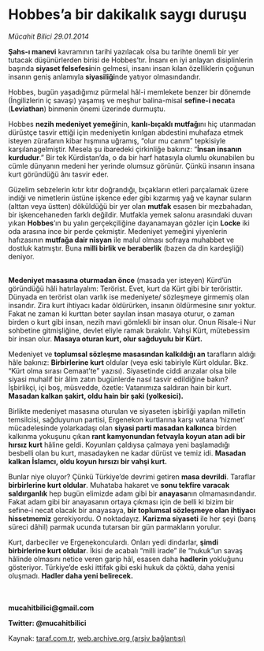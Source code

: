 # Hobbes’a bir dakikalık saygı duruşu

*Mücahit Bilici 29.01.2014*

<div class="yazi"><p><b>Şahs-ı manevi</b> kavramının tarihi yazılacak olsa bu tarihte önemli bir yer tutacak düşünürlerden birisi de Hobbes’tır. İnsanı en iyi anlayan disiplinlerin başında <b>siyaset felsefesi</b>nin gelmesi, insanı insan kılan özelliklerin çoğunun insanın geniş anlamıyla <b>siyasiliği</b>nde yatıyor olmasındandır.</p>
<p>Hobbes, bugün yaşadığımız pürmelal hâl-i memlekete benzer bir dönemde (İngilizlerin iç savaşı) yaşamış ve meşhur balina-misal <b>sefine-i necat</b>a (<b>Leviathan</b>) binmenin önemi üzerinde durmuştu.</p>
<p>Hobbes <b>nezih medeniyet yemeği</b>nin, <b>kanlı-bıçaklı mutfağı</b>nı hiç utanmadan dürüstçe tasvir ettiği için medeniyetin kırılgan abdestini muhafaza etmek isteyen zürafanın kibar hışmına uğramış, “olur mu canım” tepkisiyle karşılanagelmiştir. Mesela şu ibaredeki çirkinliğe bakınız: “<b>İnsan insanın kurdudur</b>.” Bir tek Kürdistan’da, o da bir harf hatasıyla olumlu okunabilen bu cümle dünyanın medeni her yerinde olumsuz görünür. Çünkü insanın insana kurt göründüğü ânı tasvir eder.</p>
<p>Güzelim sebzelerin kıtır kıtır doğrandığı, bıçakların etleri parçalamak üzere indiği ve nimetlerin üstüne işkence eder gibi kızarmış yağ ve kaynar suların (alttan veya üstten) döküldüğü bir yer olan <b>mutfak</b> esasen bir mezbahadan, bir işkencehaneden farklı değildir. Mutfakla yemek salonu arasındaki duvarı yıkan <b>Hobbes</b>’ın bu yalın gerçekçiliğine dayanamayan gözler için <b>Locke</b> iki oda arasına ince bir perde çekmiştir. Medeniyet yemeğini yiyenlerin hafızasının <b>mutfağa dair nisyan</b> ile malul olması sofraya muhabbet ve dostluk katmıştır. Buna <b>milli birlik ve beraberlik</b> (bazen da din kardeşliği) deniyor.</p>
<p><b><br/>Medeniyet masasına oturmadan önce</b> (masada yer isteyen) Kürd’ün göründüğü hâli hatırlayalım: Terörist. Evet, kurt da Kürt gibi bir teröristtir. Dünyada en terörist olan varlık ise medeniyete/ sözleşmeye girmemiş olan insandır. Zira kurt ihtiyacı kadar öldürürken, insanın öldürmesine sınır yoktur. Fakat ne zaman ki kurttan beter sayılan insan masaya oturur, o zaman birden o kurt gibi insan, nezih mavi gömlekli bir insan olur. Onun Risale-i Nur sohbetine gitmişliğine, devlet eliyle ramak bırakılır. Vahşi Kürt, mütebessim bir insan olur. <b>Masaya oturan kurt, olur sağduyulu bir Kürt.</b></p>
<p>Medeniyet ve <b>toplumsal sözleşme masasından kalkıldığı an</b> tarafların aldığı hâle bakınız: <b>Birbirlerine kurt</b> oldular (veya eski tabiriyle Kürt oldular. Bkz. “Kürt olma sırası Cemaat’te” yazısı). Siyasetinde ciddi arızalar olsa bile siyasi muhalif bir âlim zatın bugünlerde nasıl tasvir edildiğine bakın? İşbirlikçi, içi boş, müsvedde, özetle: Vatanımıza saldıran hain bir kurt. <b>Masadan kalkan şakirt, oldu hain bir şaki (yolkesici).</b></p>
<p>Birlikte medeniyet masasına oturulan ve siyaseten işbirliği yapılan milletin temsilcisi, sağduyunun partisi, Ergenekon kurtlarına karşı vatana ‘hizmet’ mücadelesinde yolarkadaşı olan <b>siyasi parti masadan kalkınca</b> birden kalkınma yokuşunu çıkan <b>rant kamyonundan fetvayla koyun atan adi bir hırsız kurt</b> hâline geldi. Koyunları çaldıysa çalmaya yeni başlamadığı besbelli olan bu kurt, masadayken ne kadar dürüst ve temiz idi. <b>Masadan kalkan İslamcı, oldu koyun hırsızı bir vahşi kurt.</b></p>
<p>Bunlar niye oluyor? Çünkü Türkiye’de devrimi getiren <b>masa devrildi</b>. Taraflar <b>birbirlerine kurt oldular</b>. Muhataba hakaret ve <b>sonu tekfire varacak saldırganlık</b> hep bugün elimizde adam gibi bir <b>anayasa</b>nın olmamasındandır. Fakat adam gibi bir anayasanın ortaya çıkması için de belli ki bizim bir sefine-i necat olacak bir anayasaya, <b>bir toplumsal sözleşmeye olan ihtiyacı hissetmemiz</b> gerekiyordu. O noktadayız. <b>Karizma siyaseti</b> ile her şeyi (barış süreci dâhil) parmak ucunda tutarsan bir gün parmakların yorulur.</p>
<p>Kurt, darbeciler ve Ergenekonculardı. Onları yedi dindarlar, <b>şimdi birbirlerine kurt oldular</b>. İkisi de acabalı “milli irade” ile “hukuk”un savaş hâlinde olmasını netice veren garip hâl, esasen daha <b>hadlerin </b>yokluğunu gösteriyor. Türkiye’de eski ittifak gibi eski hukuk da çöktü, daha yenisi oluşmadı. <b>Hadler daha yeni belirecek.</b></p>
<p><b><br/><br/>mucahitbilici@gmail.com</b></p>
<p><b>Twitter: @mucahitbilici</b></p>
</div>

Kaynak: [taraf.com.tr](http://www.taraf.com.tr:80/mucahit-bilici/makale-hobbes-a-bir-dakikalik-saygi-durusu.htm), [web.archive.org (arşiv bağlantısı)](http://web.archive.org/web/20140130145007/http://www.taraf.com.tr:80/mucahit-bilici/makale-hobbes-a-bir-dakikalik-saygi-durusu.htm)
